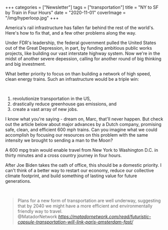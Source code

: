 +++
categories = ["Newsletter"]
tags = ["transportation"]
title = "NY to SF by Train in Four Hours"
date = "2020-11-01"
coverImage = "/img/hyperloop.jpg"
+++

America's rail infrastructure has fallen far behind the rest of the world's. Here's how to fix that, and a few other problems along the way.
 
<!--more-->

Under FDR's leadership, the federal government pulled the United States out of the Great Depression, in part, by funding ambitious public works projects, like building our vast interstate highway system. Now we're in the midst of another severe depession, calling for another round of big thinking and big investment.

What better priority to focus on than building a network of high speed, clean energy trains. Such an infrastructure would be a triple win:

<br>

1. revolutionize transportation in the US,
1. drastically reduce greenhouse gas emissions, and
1. create a vast array of new jobs.
 
I know what you're saying - dream on, Marc, that'll never happen. But check out the article below about major advances by a Dutch company, promising safe, clean, and efficient 600 mph trains. Can you imagine what we could accomplish by focusing our resources on this problem with the same intensity we brought to sending a man to the Moon?

A 600 mpg train would enable travel from New York to Washington D.C. in thirty minutes and a cross country journey in four hours.

After Joe Biden takes the oath of office, this should be a domestic priority. I can't think of a better way to restart our economy, reduce our collective climate footprint, and build something of lasting value for future generations. 

<br>

<blockquote class="quoteback" darkmode="" data-title="Capsules%20traveling%20at%20600%20miles%20per%20hour%20could%20link%20Paris%20to%20Amsterdam%20in%2090%20minutes" data-author="@MatadorNetwork" cite="https://matadornetwork.com/read/futuristic-capsule-transportation-will-link-paris-amsterdam-fast/">
                      Plans for a new form of transportation are well underway, suggesting that by 2040 we might have a more efficient and environmentally friendly way to travel.
                      <footer>@MatadorNetwork <cite><a href="https://matadornetwork.com/read/futuristic-capsule-transportation-will-link-paris-amsterdam-fast/">https://matadornetwork.com/read/futuristic-capsule-transportation-will-link-paris-amsterdam-fast/</a></cite></footer>
                      </blockquote>
                      <script note="" src="https://cdn.jsdelivr.net/gh/Blogger-Peer-Review/quotebacks@1/quoteback.js"></script>

